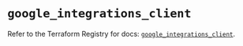 # `google_integrations_client`

Refer to the Terraform Registry for docs: [`google_integrations_client`](https://registry.terraform.io/providers/hashicorp/google-beta/6.49.3/docs/resources/google_integrations_client).

